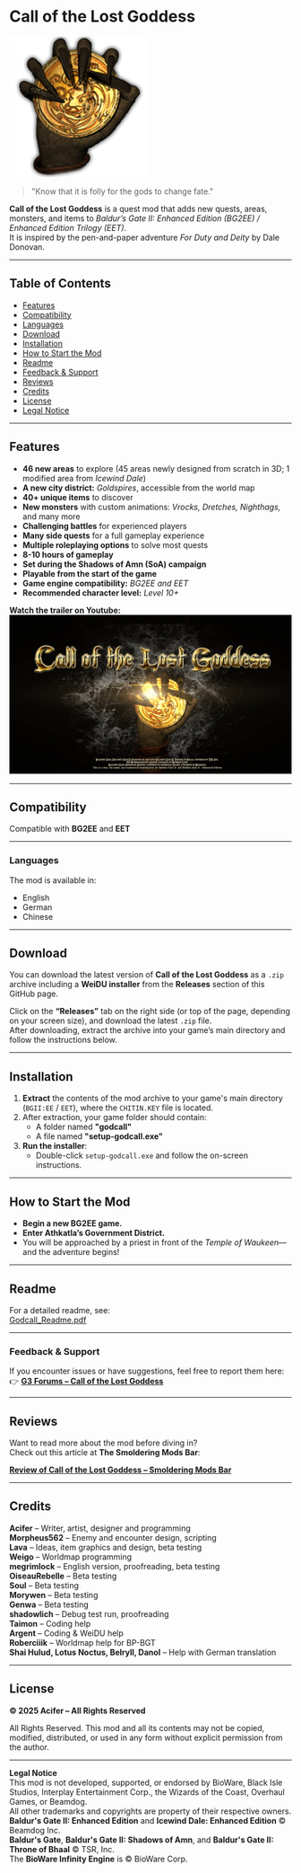 # Call of the Lost Goddess

![Call of the Lost Goddess Logo](https://github.com/AciferBG/Call-of-the-Lost-Goddess/blob/main/Documentation_pics/Godcall_Symbol.png)

>"Know that it is folly for the gods to change fate."

**Call of the Lost Goddess** is a quest mod that adds new quests, areas, monsters, and items to *Baldur’s Gate II: Enhanced Edition (BG2EE) / Enhanced Edition Trilogy (EET)*.  
It is inspired by the pen-and-paper adventure *For Duty and Deity* by Dale Donovan.

---

## Table of Contents

- [Features](#features)
- [Compatibility](#Compatibility)
- [Languages](#languages)
- [Download](#Download)
- [Installation](#installation)
- [How to Start the Mod](#how-to-start-the-mod)
- [Readme](#readme)
- [Feedback & Support](#feedback--support)
- [Reviews](#reviews)
- [Credits](#credits)
- [License](#license)
- [Legal Notice](#legal-notice)

---

## Features
- **46 new areas** to explore (45 areas newly designed from scratch in 3D; 1 modified area from *Icewind Dale*)
- **A new city district:** *Goldspires*, accessible from the world map
- **40+ unique items** to discover
- **New monsters** with custom animations: *Vrocks, Dretches, Nighthags,* and many more
- **Challenging battles** for experienced players
- **Many side quests** for a full gameplay experience
- **Multiple roleplaying options** to solve most quests
- **8-10 hours of gameplay**
- **Set during the Shadows of Amn (SoA) campaign**
- **Playable from the start of the game**
- **Game engine compatibility:** *BG2EE and EET*
- **Recommended character level:** *Level 10+*

**Watch the trailer on Youtube:**  
[![Watch the trailer](https://github.com/AciferBG/Call-of-the-Lost-Goddess/blob/main/Documentation_pics/Godcall_Thumbnail.jpg)](https://youtu.be/8acjirrDhFQ)

---

## Compatibility  
Compatible with **BG2EE** and **EET**  

---

### Languages  
The mod is available in:
- English 
- German
- Chinese

---

## Download

You can download the latest version of **Call of the Lost Goddess** as a `.zip` archive including a **WeiDU installer** from the **Releases** section of this GitHub page.

Click on the **“Releases”** tab on the right side (or top of the page, depending on your screen size), and download the latest `.zip` file.  
After downloading, extract the archive into your game’s main directory and follow the instructions below.

---

## Installation  
1. **Extract** the contents of the mod archive to your game's main directory (`BGII:EE` / `EET`), where the `CHITIN.KEY` file is located.  
2. After extraction, your game folder should contain:  
   - A folder named **"godcall"**  
   - A file named **"setup-godcall.exe"**  
3. **Run the installer**:  
   - Double-click `setup-godcall.exe` and follow the on-screen instructions.

---

## How to Start the Mod  
- **Begin a new BG2EE game.**  
- **Enter Athkatla’s Government District.**  
- You will be approached by a priest in front of the *Temple of Waukeen*—and the adventure begins!

---

## Readme
For a detailed readme, see:  
[Godcall_Readme.pdf](https://www.baldurs-gate.de/acifer/Godcall_Readme.pdf)

---

### **Feedback & Support**
If you encounter issues or have suggestions, feel free to report them here:  
👉 **[G3 Forums – Call of the Lost Goddess](https://www.gibberlings3.net/forums/topic/38129-released-mod-call-of-the-lost-goddess-a-quest-mod-for-bg2ee/)**  

---

## Reviews

Want to read more about the mod before diving in?  
Check out this article at **The Smoldering Mods Bar**:

[**Review of Call of the Lost Goddess – Smoldering Mods Bar**](https://smolderingmodsbar.com/call-of-the-lost-goddess-bg2ee/)

---

## Credits  

**Acifer** – Writer, artist, designer and programming  
**Morpheus562** – Enemy and encounter design, scripting  
**Lava** – Ideas, item graphics and design, beta testing  
**Weigo** – Worldmap programming  
**megrimlock** – English version, proofreading, beta testing  
**OiseauRebelle** – Beta testing  
**Soul** – Beta testing  
**Morywen** – Beta testing  
**Genwa** – Beta testing  
**shadowlich** – Debug test run, proofreading  
**Taimon** – Coding help  
**Argent** – Coding & WeiDU help  
**Roberciiik** – Worldmap help for BP-BGT  
**Shai Hulud, Lotus Noctus, Belryll, Danol** – Help with German translation

---

## License  

**© 2025 Acifer – All Rights Reserved** 

All Rights Reserved. This mod and all its contents may not be copied, modified, distributed, or used in any form without explicit permission from the author.

---

**Legal Notice**  
This mod is not developed, supported, or endorsed by BioWare, Black Isle Studios, Interplay Entertainment Corp., the Wizards of the Coast, Overhaul Games, or Beamdog.  
All other trademarks and copyrights are property of their respective owners.  
**Baldur's Gate II: Enhanced Edition** and **Icewind Dale: Enhanced Edition** © Beamdog Inc.  
**Baldur's Gate**, **Baldur's Gate II: Shadows of Amn**, and **Baldur's Gate II: Throne of Bhaal** © TSR, Inc.  
The **BioWare Infinity Engine** is © BioWare Corp.
